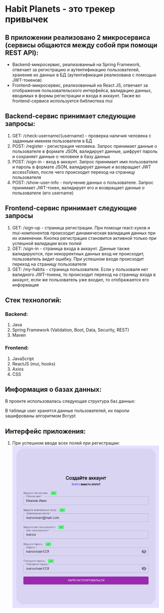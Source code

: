 # Habit Planets - это трекер привычек

## В приложении реализовано 2 микросервиса (cервисы общаются между собой при помощи REST API):
+ Backend-микросервис, реализованный на Spring Framework, отвечает за регистрацию и аутентификацию пользователей, хранение их данных в БД (аутентификация реализована с помощью JWT-токенов)
+ Frontend-микросервис, реализованный на React JS, отвечает за отображение пользовательского интерфейса, валидацию данных, вводимых в формы регистрации и входа в аккаунт. Также во frontend-сервисе используется библиотека mui

## Backend-сервис принимает следующие запросы:
1. GET: /check-username/{username} - проверка наличия человека с заданным именем пользователя в БД
2. POST: /register - регистрация человека. Запрос принимает данные о пользователе в формате JSON, валидирует данные, шифрует пароль и сохраняет данные о человеке в базу данных
3. POST: /sign-in - вход в аккаунт. Запрос принимает имя пользователя и пароль в формате JSON, валидирует данные и возвращает JWT accessToken, после чего происходит переход на страницу пользователя
4. POST: /show-user-info - получение данных о пользователе. Запрос принимает JWT-токен, валидирует его и возвращает данные о пользователе (его username)

## Frontend-сервис принимает следующие запросы
1. GET: /sign-up - страница регистрации. При помощи react-хуков и mui-компонентов происходит динамическая валидация данных при их изменении. Кнопка регистрации становится активной только при успешной валидации всех полей
2. GET: /sign-in - страница входа в аккаунт. Данные также валидируются, при некорректных данных вход не происходит, пользователь видит ошибку. При успешном входе происходит переход на страницу пользователя
3. GET: /my-habits - страница пользователя. Если у пользоваля нет валидного JWT-токена, то происходит переход на страницу входа в аккаунт, если же пользователь уже входил, то отображается его информация

## Стек технологий:
### Backend:
1. Java
2. Spring Framework (Validation, Boot, Data, Security, REST)
3. Maven

### Frontend:
1. JavaScript
2. ReactJS (mui, hooks)
3. Axios
4. CSS

## Информация о базах данных:
В проекте использовалась следующая структура баз данных:

В таблице user хранятся данные пользователей, их пароли зашифрованы алгоритмом Bcrypt

## Интерфейс приложения:
1. При успешном вводе всех полей при регистрации:
![sign-up-ok.jpg](frontend/public/img/sign-up-ok.jpg)
